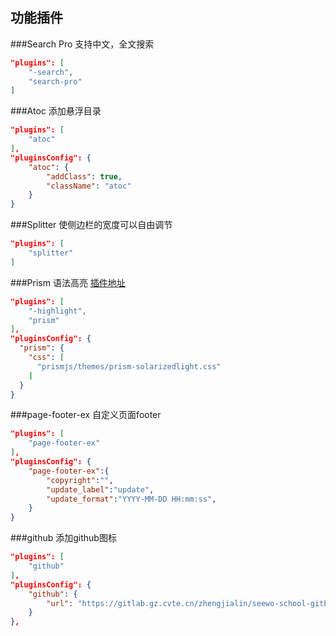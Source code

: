 ## 功能插件
###Search Pro
支持中文，全文搜索

```json
"plugins": [
    "-search",
    "search-pro"
]
```
###Atoc
添加悬浮目录

```json
"plugins": [
    "atoc"
],
"pluginsConfig": {
   	"atoc": {
        "addClass": true,
        "className": "atoc"
    }
}
```

###Splitter
使侧边栏的宽度可以自由调节 

```json
"plugins": [
    "splitter"
]
```

###Prism
语法高亮 [插件地址](https://plugins.gitbook.com/plugin/prism)

```json
"plugins": [
	"-highlight",
    "prism"
],
"pluginsConfig": {
  "prism": {
    "css": [
      "prismjs/themes/prism-solarizedlight.css"
    ]
  }
}
```

###page-footer-ex
自定义页面footer

```json
"plugins": [
    "page-footer-ex"
],
"pluginsConfig": {       
    "page-footer-ex":{
        "copyright":"",
        "update_label":"update",
        "update_format":"YYYY-MM-DD HH:mm:ss",
    }       
}    
```


###github
添加github图标

```json
"plugins": [
    "github"
],
"pluginsConfig": {
    "github": {
        "url": "https://gitlab.gz.cvte.cn/zhengjialin/seewo-school-gitbook"
    }
},
```



















